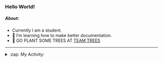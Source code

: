 ### Hello World!

##### About:
- Currently I am a student.
- 🌱 I’m learning how to make better documentation.
- 🌱 GO PLANT SOME TREES AT [TEAM TREES](https://teamtrees.org/)

---
<details>
  <summary>:zap: My Activity:</summary>
  
<!--START_SECTION:waka-->
![Code Time](http://img.shields.io/badge/Code%20Time-1%2C236%20hrs%2018%20mins-blue)

**I'm a Night 🦉** 

```text
🌞 Morning                2017 commits        ███░░░░░░░░░░░░░░░░░░░░░░   10.27 % 
🌆 Daytime                6607 commits        ████████░░░░░░░░░░░░░░░░░   33.63 % 
🌃 Evening                5648 commits        ███████░░░░░░░░░░░░░░░░░░   28.74 % 
🌙 Night                  5377 commits        ███████░░░░░░░░░░░░░░░░░░   27.37 % 
```
📅 **I'm Most Productive on Wednesday** 

```text
Monday                   2720 commits        ███░░░░░░░░░░░░░░░░░░░░░░   13.84 % 
Tuesday                  2712 commits        ███░░░░░░░░░░░░░░░░░░░░░░   13.80 % 
Wednesday                4615 commits        ██████░░░░░░░░░░░░░░░░░░░   23.49 % 
Thursday                 2591 commits        ███░░░░░░░░░░░░░░░░░░░░░░   13.19 % 
Friday                   2098 commits        ███░░░░░░░░░░░░░░░░░░░░░░   10.68 % 
Saturday                 1679 commits        ██░░░░░░░░░░░░░░░░░░░░░░░   08.54 % 
Sunday                   3234 commits        ████░░░░░░░░░░░░░░░░░░░░░   16.46 % 
```


📊 **This Week I Spent My Time On** 

```text
🔥 Editors: 
IntelliJ                 7 hrs 13 mins       █████████████████░░░░░░░░   68.85 % 
VS Code                  2 hrs 35 mins       ██████░░░░░░░░░░░░░░░░░░░   24.70 % 
Android Studio           40 mins             ██░░░░░░░░░░░░░░░░░░░░░░░   06.45 % 

🐱‍💻 Projects: 
java-springboot-projects 4 hrs 17 mins       ██████████░░░░░░░░░░░░░░░   40.82 % 
music-api                2 hrs 30 mins       ██████░░░░░░░░░░░░░░░░░░░   23.82 % 
py-series                2 hrs 2 mins        █████░░░░░░░░░░░░░░░░░░░░   19.41 % 
vlsm-subnet              33 mins             █░░░░░░░░░░░░░░░░░░░░░░░░   05.29 % 
CSE224-Fundamentals-of-An30 mins             █░░░░░░░░░░░░░░░░░░░░░░░░   04.83 % 
```


 Last Updated on 18/10/2023 01:32:44 UTC
<!--END_SECTION:waka-->
</details>
